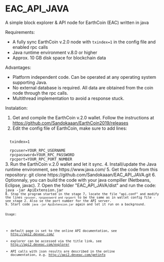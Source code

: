 # EAC_API_JAVA
A simple block explorer &amp; API node for EarthCoin (EAC) written in java

Requirements:
- A fully sync EarthCoin v.2.0 node with <code>txindex=1</code> in the config file and enabled rpc calls
- Java runtime environment v.8.0 or higher
- Approx. 10 GB disk space for blockchain data

Advantages:
- Platform independent code. Can be operated at any operating system supporting Java.
- No external database is required. All data are obtained from the coin node through the rpc calls.
- Multithread implementation to avoid a response stuck.

Instalation:
1. Get and compile the EarthCoin v.2.0 wallet. Follow the instructions at https://github.com/Sandokaaan/EarthCoin2019/releases
2. Edit the config file of EarthCoin, make sure to add lines:
<code>
  txindex=1<br> 
  rpcuser=YOUR_RPC_USERNAME
  rpcpassword=YOUR_RPC_PASSWORD
  rpcport=YOUR_RPC_PORT_NUMBER
</code>
3. Run the EarthCoin v.2.0 wallet and let it sync.
4. Install/update the Java runtime environment, see https://www.java.com/ 
5. Get the code from this repository: git clone https://github.com/Sandokaaan/EAC_API_JAVA.git
6. Optionnaly, you can build the code with your java compiller (Netbeans, Eclipse, javac).
7. Open the folder "EAC_API_JAVA/dist" and run the code: <code>java -jar ApiExtension.jar<code>
8. Stop the program started in the stage 7, locate the file "api.conf" and modify the lines <code>rpcuser, rpcpassword and rpcport</code> to be the same as in wallet config file - see stage 2. Also se the port number for the API server.
9. Start code <code>java -jar ApiExtension.jar</code> again and let it run on a background.
  
Usage:
- default page is set to the online API documentation, see http://api2.deveac.com/
- explorer can be accessed via the title link, see http://api2.deveac.com/explorer
- API calls with json results are described in the online documentation, e.g. http://api2.deveac.com/getinfo
